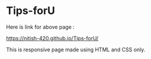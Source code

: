 # Tips-forU

Here is link for above page :

https://nitish-420.github.io/Tips-forU/

This is responsive page made using HTML and CSS only.
